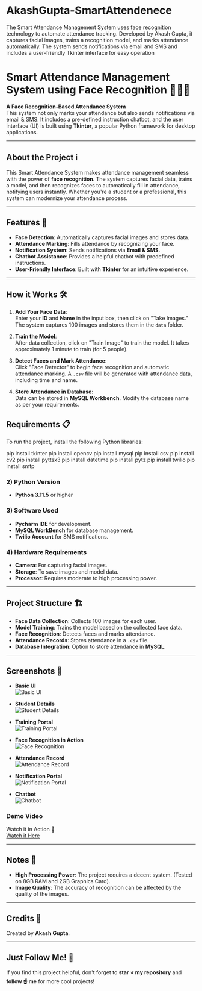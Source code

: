 # AkashGupta-SmartAttendenece
The Smart Attendance Management System uses face recognition technology to automate attendance tracking. Developed by Akash Gupta, it captures facial images, trains a recognition model, and marks attendance automatically. The system sends notifications via email and SMS and includes a user-friendly Tkinter interface for easy operation

# **Smart Attendance Management System using Face Recognition 👦🏻👧**

**A Face Recognition-Based Attendance System**  
This system not only marks your attendance but also sends notifications via email & SMS. It includes a pre-defined instruction chatbot, and the user interface (UI) is built using **Tkinter**, a popular Python framework for desktop applications.

---

## **About the Project** ℹ️

This Smart Attendance System makes attendance management seamless with the power of **face recognition**. The system captures facial data, trains a model, and then recognizes faces to automatically fill in attendance, notifying users instantly. Whether you're a student or a professional, this system can modernize your attendance process.

---

## **Features** 🌟

- **Face Detection**: Automatically captures facial images and stores data.
- **Attendance Marking**: Fills attendance by recognizing your face.
- **Notification System**: Sends notifications via **Email & SMS**.
- **Chatbot Assistance**: Provides a helpful chatbot with predefined instructions.
- **User-Friendly Interface**: Built with **Tkinter** for an intuitive experience.

---

## **How it Works** 🛠️

1. **Add Your Face Data**:  
   Enter your **ID** and **Name** in the input box, then click on "Take Images." The system captures 100 images and stores them in the `data` folder.
  
2. **Train the Model**:  
   After data collection, click on "Train Image" to train the model. It takes approximately 1 minute to train (for 5 people).
  
3. **Detect Faces and Mark Attendance**:  
   Click "Face Detector" to begin face recognition and automatic attendance marking. A `.csv` file will be generated with attendance data, including time and name.

4. **Store Attendance in Database**:  
   Data can be stored in **MySQL Workbench**. Modify the database name as per your requirements.

## **Requirements** 📋

To run the project, install the following Python libraries:

pip install tkinter
pip install opencv
pip install mysql
pip install csv
pip install cv2
pip install pyttsx3
pip install datetime
pip install pytz
pip install twilio
pip install smtp

### **2) Python Version**  
- **Python 3.11.5** or higher

### **3) Software Used**  
- **Pycharm IDE** for development.  
- **MySQL WorkBench** for database management.  
- **Twilio Account** for SMS notifications.

### **4) Hardware Requirements**  
- **Camera**: For capturing facial images.  
- **Storage**: To save images and model data.  
- **Processor**: Requires moderate to high processing power.

---

## **Project Structure** 🏗️  
- **Face Data Collection**: Collects 100 images for each user.  
- **Model Training**: Trains the model based on the collected face data.  
- **Face Recognition**: Detects faces and marks attendance.  
- **Attendance Records**: Stores attendance in a `.csv` file.  
- **Database Integration**: Option to store attendance in **MySQL**.

---

## **Screenshots** 📸  
- **Basic UI**  
![Basic UI](https://github.com/harshit-jain-2109/Smart-Attendance-Management/blob/main/basic%20ui.png)

- **Student Details**  
![Student Details](https://github.com/harshit-jain-2109/Smart-Attendance-Management/blob/main/details.png)

- **Training Portal**  
![Training Portal](https://github.com/harshit-jain-2109/Smart-Attendance-Management/blob/main/training.png)

- **Face Recognition in Action**  
![Face Recognition](https://github.com/harshit-jain-2109/Smart-Attendance-Management/blob/main/recognition.png)

- **Attendance Record**  
![Attendance Record](https://github.com/harshit-jain-2109/Smart-Attendance-Management/blob/main/csv.png)

- **Notification Portal**  
![Notification Portal](https://github.com/harshit-jain-2109/Smart-Attendance-Management/blob/main/notification.png)

- **Chatbot**  
![Chatbot](https://github.com/harshit-jain-2109/Smart-Attendance-Management/blob/main/chatbot.png)

### **Demo Video**  
Watch it in Action 🎥  
[Watch it Here](https://youtu.be/o_Ji7Up4RSM)

---

## **Notes** 📝  
- **High Processing Power**: The project requires a decent system. (Tested on 8GB RAM and 2GB Graphics Card).  
- **Image Quality**: The accuracy of recognition can be affected by the quality of the images.

---

## **Credits** 👏  
Created by **Akash Gupta**.  


---

## **Just Follow Me!** 🙌  
If you find this project helpful, don't forget to **star ⭐ my repository** and **follow ☝️ me** for more cool projects!






